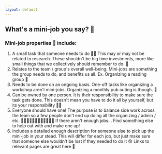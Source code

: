 ```yaml
---
layout: default
---
```


## What's a mini-job you say? 🤔

### Mini-job properties 🏡 include:
 
1. A small task that someone needs to do 🙋🏽 This may or may not be related to research. These shouldn't be big time investments, more like small things that we collectively should remember to do. 💭
2. Relates to the team / group's overall well-being. Mini-jobs are something the group needs to do, and benefits us all. Ex. Organizing a reading group 📗
3. Needs to be done on an ongoing basis. One-off tasks like organizing a workshop aren't mini-jobs. Organizing a monthly pub outing is though. 🍻
4. Can be owned by one person. It is their responsibility to make sure the task gets done. This doesn't mean you have to do it all by yourself, but its your responsibility 💃🏼
5. Everyone should have one! The purpose is to balance side work across the team so a few people don't end up doing all the organizing / admin / etc. 👨‍👩‍👧‍👧👨‍👨‍👧‍👦👩‍👩‍👦‍👦 If there aren't enough jobs... Find something else to help out with and make one up!
6. Includes a detailed enough description for someone else to pick up the mini-job in your stead. This will differ for each job, but just make sure that someone else wouldn't be lost if they needed to do it 😰 Links to relevant pages are great here 👏
